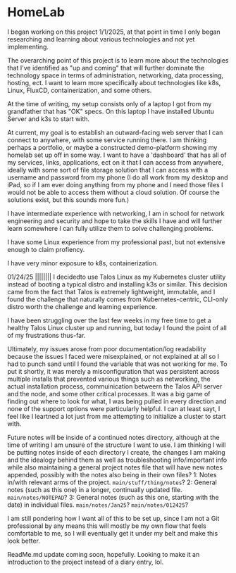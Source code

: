 # HomeLab

I began working on this project 1/1/2025, at that point in time I only began researching and learning about various technologies and not yet implementing. 

The overarching point of this project is to learn more about the technologies that I've identified as "up and coming" that will further dominate the technology space in terms of administration, networking, data processing, hosting, ect. I want to learn more specifically about technologies like k8s, Linux, FluxCD, containerization, and some others. 

At the time of writing, my setup consists only of a laptop I got from my grandfather that has "OK" specs. On this laptop I have installed Ubuntu Server and k3s to start with.

At current, my goal is to establish an outward-facing web server that I can connect to anywhere, with some service running there. I am thinking perhaps a portfolio, or maybe a constructed demo-platform showing my homelab set up off in some way. I want to have a 'dashboard' that has all of my services, links, applications, ect on it that I can access from anywhere, ideally with some sort of file storage solution that I can access with a username and password from my phone (I do all work from my desktop and iPad, so if I am ever doing anything from my phone and I need those files I would not be able to access them without a cloud solution. Of course the solutions exist, but this sounds more fun.)

I have intermediate experience with networking, I am in school for network engineering and security and hope to take the skills I have and will further learn somewhere I can fully utilize them to solve challenging problems.

I have some Linux experience from my professional past, but not extensive enough to claim profiency.

I have very minor exposure to k8s, containerization.


01/24/25
||||||||
I decidedto use Talos Linux as my Kubernetes cluster utility instead of booting a typical distro and installing k3s or similar. This decision came from the fact that Talos is extremely lightweight, immutable, and I found the challenge that naturally comes from Kubernetes-centric, CLI-only distro worth the challenge and learning experience. 

I have been struggling over the last few weeks in my free time to get a healthy Talos Linux cluster up and running, but today I found the point of all of my frustrations thus-far. 

Ultimately, my issues arose from poor documentation/log readability because the issues I faced were misexplained, or not explained at all so I had to punch sand until I found the variable that was not working for me. 
    To put it shortly, it was merely a misconfiguration that was persistent across multiple installs that prevented various things such as networking, the actual installation process, commuinication betweern the Talos API server and the node, and some other critical processes. It was a big game of finding out where to look for what, I was being pulled in every direction and none of the support options were particularly helpful. I can at least sayt, I feel like I leartned a lot just from me attempting to initialize a cluster to start with. 

Future notes will be inside of a continued notes directory, although at the time of writing I am unsure of the structure I want to use. I am thinking I will be putting notes inside of each directory I create, the changes I am making and the idealogy behind them as well as troubleshooting info/important info while also maintaining a general project notes file that will have new notes appended, possibly with the notes also being in their own files? 
        1: Notes in/with relevant arms of the project. `main/stuff/thing/notes`?
        2: General notes (such as this one) in a longer, continually updated file. `main/notes/NOTEPAD`?
        3: General notes (such as this one, starting with the date) in individual files. `main/notes/Jan25`? `main/notes/012425`?

I am still pondering how I want all of this to be set up, since I am not a Git professional by any means this will mostly be my own flow that feels comfortable to me, so I will eventually get it under my belt and make this look better.

ReadMe.md update coming soon, hopefully. Looking to make it an introduction to the project instead of a diary entry, lol.
